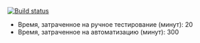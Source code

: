 [![Build status](https://ci.appveyor.com/api/projects/status/frkddxrkad11hdbw?svg=true)](https://ci.appveyor.com/project/holyotter/aqahw2-3-2)
*   Время, затраченное на ручное тестирование (минут): 20
*   Время, затраченное на автоматизацию (минут): 300